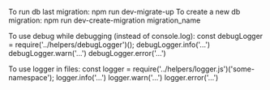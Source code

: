 To run db last migration:
  npm run dev-migrate-up
To create a new db migration:
  npm run dev-create-migration migration_name

To use debug while debugging (instead of console.log):
  const debugLogger = require('../helpers/debugLogger')();
  debugLogger.info('...')
  debugLogger.warn('...')
  debugLogger.error('...')

To use logger in files:
  const logger = require('../helpers/logger.js')('some-namespace');
  logger.info('...')
  logger.warn('...')
  logger.error('...')
